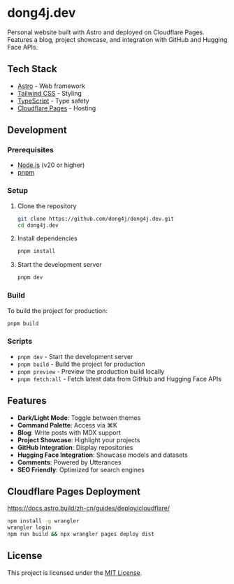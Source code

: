 # dong4j.dev

Personal website built with Astro and deployed on Cloudflare Pages. Features a blog, project showcase, and integration with GitHub and Hugging Face APIs.

## Tech Stack

- [Astro](https://astro.build) - Web framework
- [Tailwind CSS](https://tailwindcss.com) - Styling
- [TypeScript](https://www.typescriptlang.org) - Type safety
- [Cloudflare Pages](https://pages.cloudflare.com) - Hosting

## Development

### Prerequisites

- [Node.js](https://nodejs.org) (v20 or higher)
- [pnpm](https://pnpm.io)

### Setup

1. Clone the repository

    ```sh
    git clone https://github.com/dong4j/dong4j.dev.git
    cd dong4j.dev
    ```

2. Install dependencies

    ```sh
    pnpm install
    ```

3. Start the development server

    ```sh
    pnpm dev
    ```

### Build

To build the project for production:

```sh
pnpm build
```

### Scripts

- `pnpm dev` - Start the development server
- `pnpm build` - Build the project for production
- `pnpm preview` - Preview the production build locally
- `pnpm fetch:all` - Fetch latest data from GitHub and Hugging Face APIs

## Features

- **Dark/Light Mode**: Toggle between themes
- **Command Palette**: Access via ⌘K
- **Blog**: Write posts with MDX support
- **Project Showcase**: Highlight your projects
- **GitHub Integration**: Display repositories
- **Hugging Face Integration**: Showcase models and datasets
- **Comments**: Powered by Utterances
- **SEO Friendly**: Optimized for search engines

## Cloudflare Pages Deployment

https://docs.astro.build/zh-cn/guides/deploy/cloudflare/


```bash
npm install -g wrangler
wrangler login
npm run build && npx wrangler pages deploy dist
```

## License

This project is licensed under the [MIT License](LICENSE).
